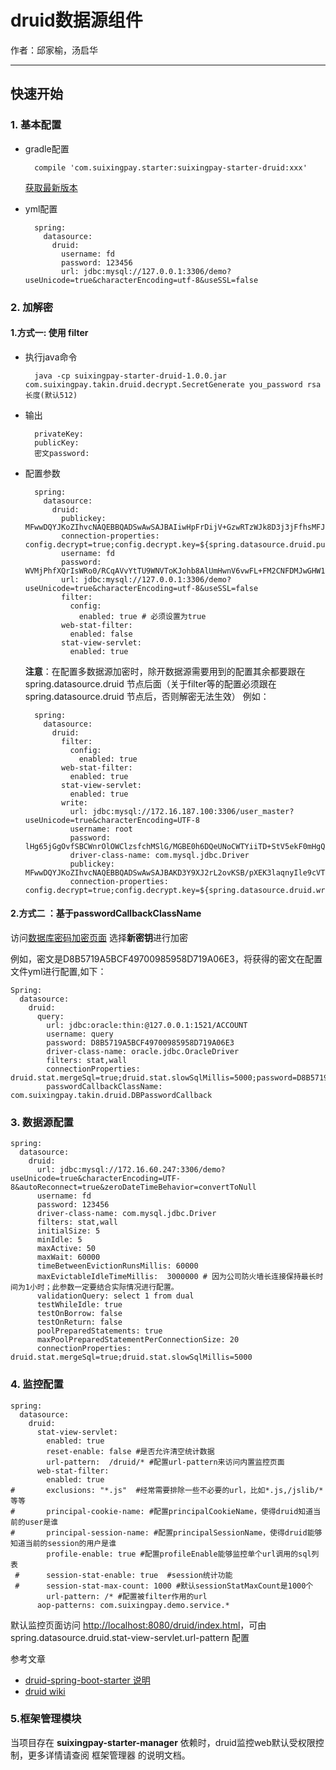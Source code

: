 # druid数据源组件
作者：邱家榆，汤启华

---
## 快速开始
### 1. 基本配置
- gradle配置

        compile 'com.suixingpay.starter:suixingpay-starter-druid:xxx'
    [获取最新版本](http://172.16.60.188:8081/nexus/index.html#nexus-search;quick~suixingpay-starter-druid)
    
- yml配置

        spring:
          datasource: 
            druid:
              username: fd
              password: 123456
              url: jdbc:mysql://127.0.0.1:3306/demo?useUnicode=true&characterEncoding=utf-8&useSSL=false

### 2. 加解密
#### 1.方式一: 使用 filter
- 执行java命令

        java -cp suixingpay-starter-druid-1.0.0.jar com.suixingpay.takin.druid.decrypt.SecretGenerate you_password rsa长度(默认512)


- 输出 

        privateKey:
        publicKey:
        密文password:

- 配置参数

        spring:
          datasource: 
            druid:
              publickey: MFwwDQYJKoZIhvcNAQEBBQADSwAwSAJBAIiwHpFrDijV+GzwRTzWJk8D3j3jFfhsMFJ/7k1NTvBuLgL+TdIHgaMNOIEjHpXzuvX38J3FtOK8hLrySncVGOMCAwEAAQ==
              connection-properties: config.decrypt=true;config.decrypt.key=${spring.datasource.druid.publickey}
              username: fd
              password: WVMjPhfXQrIsWRo0/RCqAVvYtTU9WNVToKJohb8AlUmHwnV6vwFL+FM2CNFDMJwGHW1iCmyaUlF+sgvFdogqEA==
              url: jdbc:mysql://127.0.0.1:3306/demo?useUnicode=true&characterEncoding=utf-8&useSSL=false
              filter:
                config:
                  enabled: true # 必须设置为true
              web-stat-filter:
                enabled: false
              stat-view-servlet:
                enabled: true
	**注意**：在配置多数据源加密时，除开数据源需要用到的配置其余都要跟在 spring.datasource.druid 节点后面（关于filter等的配置必须跟在spring.datasource.druid 节点后，否则解密无法生效）
例如：

	    spring:
		  datasource:
		    druid:
		      filter:
		        config:
		          enabled: true
		      web-stat-filter:
		        enabled: true
		      stat-view-servlet:
		        enabled: true
		      write:
		        url: jdbc:mysql://172.16.187.100:3306/user_master?useUnicode=true&characterEncoding=UTF-8
		        username: root
		        password: lHg65jGgOvfSBCWnrOlOWClzsfchMSlG/MGBE0h6DQeUNoCWTYiiTD+StV5ekF0mHgQebh2cCHv9Als4sKNTTQ==
		        driver-class-name: com.mysql.jdbc.Driver
		        publickey: MFwwDQYJKoZIhvcNAQEBBQADSwAwSAJBAKD3Y9XJ2rL2ovKSB/pXEK3laqnyIle9cVT6PAFU38Gl11Dl90/udkajDaRRa0vVqGccD0ZC02syV+MXkemm77kCAwEAAQ==
		        connection-properties: config.decrypt=true;config.decrypt.key=${spring.datasource.druid.write.publickey}

#### 2.方式二	：基于passwordCallbackClassName
访问[数据库密码加密页面](http://172.16.132.241:8080/) 
选择**新密钥**进行加密

例如，密文是D8B5719A5BCF49700985958D719A06E3，将获得的密文在配置文件yml进行配置,如下：

	Spring:
	  datasource:
	    druid:        
	      query:
	        url: jdbc:oracle:thin:@127.0.0.1:1521/ACCOUNT
	        username: query
	        password: D8B5719A5BCF49700985958D719A06E3
	        driver-class-name: oracle.jdbc.OracleDriver
	        filters: stat,wall
	        connectionProperties: druid.stat.mergeSql=true;druid.stat.slowSqlMillis=5000;password=D8B5719A5BCF49700985958D719A06E3
	        passwordCallbackClassName: com.suixingpay.takin.druid.DBPasswordCallback

### 3. 数据源配置

	spring:
	  datasource: 
	    druid: 
		  url: jdbc:mysql://172.16.60.247:3306/demo?useUnicode=true&characterEncoding=UTF-8&autoReconnect=true&zeroDateTimeBehavior=convertToNull
		  username: fd
		  password: 123456
		  driver-class-name: com.mysql.jdbc.Driver
		  filters: stat,wall
		  initialSize: 5
		  minIdle: 5
		  maxActive: 50
		  maxWait: 60000
		  timeBetweenEvictionRunsMillis: 60000
		  maxEvictableIdleTimeMillis:  3000000 # 因为公司防火墙长连接保持最长时间为1小时；此参数一定要结合实际情况进行配置。
		  validationQuery: select 1 from dual
		  testWhileIdle: true
		  testOnBorrow: false
		  testOnReturn: false
		  poolPreparedStatements: true
		  maxPoolPreparedStatementPerConnectionSize: 20
		  connectionProperties: druid.stat.mergeSql=true;druid.stat.slowSqlMillis=5000

### 4. 监控配置
    spring:
      datasource: 
        druid:
          stat-view-servlet:
            enabled: true
	        reset-enable: false #是否允许清空统计数据
	        url-pattern:  /druid/* #配置url-pattern来访问内置监控页面
	      web-stat-filter:
	        enabled: true
	#       exclusions: "*.js"  #经常需要排除一些不必要的url，比如*.js,/jslib/*等等
	#       principal-cookie-name: #配置principalCookieName，使得druid知道当前的user是谁
	#       principal-session-name: #配置principalSessionName，使得druid能够知道当前的session的用户是谁
	        profile-enable: true #配置profileEnable能够监控单个url调用的sql列表
	 #      session-stat-enable: true  #session统计功能
	 #      session-stat-max-count: 1000 #默认sessionStatMaxCount是1000个
	        url-pattern: /* #配置被filter作用的url
	      aop-patterns: com.suixingpay.demo.service.*
	      
默认监控页面访问 [http://localhost:8080/druid/index.html](http://localhost:8080/druid/index.html)，可由spring.datasource.druid.stat-view-servlet.url-pattern 配置

参考文章

* [druid-spring-boot-starter 说明](https://github.com/alibaba/druid/tree/master/druid-spring-boot-starter) 
* [druid wiki](https://github.com/alibaba/druid/wiki/%E9%A6%96%E9%A1%B5)

### 5.框架管理模块
当项目存在 **suixingpay-starter-manager** 依赖时，druid监控web默认受权限控制，更多详情请查阅 框架管理器 的说明文档。
